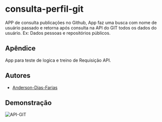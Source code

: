 
# consulta-perfil-git

APP de consulta publicações no Github, App faz uma busca com nome de usuário passado e retorna após consulta na API do GIT todos os dados do usuário. Ex: Dados pessoas e repositórios públicos.
## Apêndice

App para teste de logica e treino de Requisição API.


## Autores

- [Anderson-Dias-Farias](https://www.github.com/Anderson-Dias-Farias)


## Demonstração

![API-GIT](https://user-images.githubusercontent.com/96631335/192813084-d966f101-645e-4237-b0d7-3a0f04da8fd5.gif)

